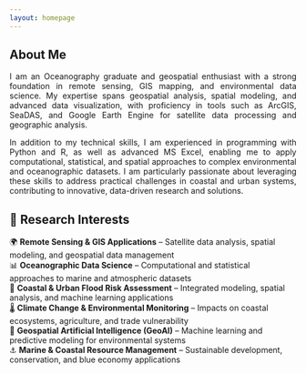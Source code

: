 ```yaml
---
layout: homepage
---
```


<h2>About Me</h2>
<div style="text-align: justify;">
  <p>
    I am an Oceanography graduate and geospatial enthusiast with a strong foundation in remote sensing, GIS mapping, and environmental data science. My expertise spans geospatial analysis, spatial modeling, and advanced data visualization, with proficiency in tools such as ArcGIS, SeaDAS, and Google Earth Engine for satellite data processing and geographic analysis.
  </p>
  <p>
    In addition to my technical skills, I am experienced in programming with Python and R, as well as advanced MS Excel, enabling me to apply computational, statistical, and spatial approaches to complex environmental and oceanographic datasets. I am particularly passionate about leveraging these skills to address practical challenges in coastal and urban systems, contributing to innovative, data-driven research and solutions.
  </p>
</div>

<h2>🔬 Research Interests</h2>
<ul style="list-style: none; padding-left: 0;">
  <li>🌍 <b>Remote Sensing & GIS Applications</b> – Satellite data analysis, spatial modeling, and geospatial data management</li>
  <li>📊 <b>Oceanographic Data Science</b> – Computational and statistical approaches to marine and atmospheric datasets</li>
  <li>🌊 <b>Coastal & Urban Flood Risk Assessment</b> – Integrated modeling, spatial analysis, and machine learning applications</li>
  <li>🌡️ <b>Climate Change & Environmental Monitoring</b> – Impacts on coastal ecosystems, agriculture, and trade vulnerability</li>
  <li>🤖 <b>Geospatial Artificial Intelligence (GeoAI)</b> – Machine learning and predictive modeling for environmental systems</li>
  <li>⚓ <b>Marine & Coastal Resource Management</b> – Sustainable development, conservation, and blue economy applications</li>
</ul>

